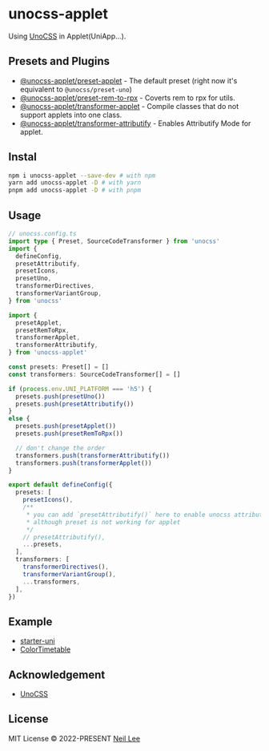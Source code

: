 # unocss-applet

Using [UnoCSS](https://github.com/unocss/unocss) in Applet(UniApp...).

## Presets and Plugins
- [@unocss-applet/preset-applet](./packages/preset-applet) - The default preset  (right now it's equivalent to `@unocss/preset-uno`)
- [@unocss-applet/preset-rem-to-rpx](./packages/preset-rem-to-rpx) - Coverts rem to rpx for utils.
- [@unocss-applet/transformer-applet](./packages/transformer-applet) - Compile classes that do not support applets into one class.
- [@unocss-applet/transformer-attributify](./packages/transformer-attributify) - Enables Attributify Mode for applet.

## Instal

```bash
npm i unocss-applet --save-dev # with npm
yarn add unocss-applet -D # with yarn
pnpm add unocss-applet -D # with pnpm
```

## Usage

```ts
// unocss.config.ts
import type { Preset, SourceCodeTransformer } from 'unocss'
import {
  defineConfig,
  presetAttributify,
  presetIcons,
  presetUno,
  transformerDirectives,
  transformerVariantGroup,
} from 'unocss'

import {
  presetApplet,
  presetRemToRpx,
  transformerApplet,
  transformerAttributify,
} from 'unocss-applet'

const presets: Preset[] = []
const transformers: SourceCodeTransformer[] = []

if (process.env.UNI_PLATFORM === 'h5') {
  presets.push(presetUno())
  presets.push(presetAttributify())
}
else {
  presets.push(presetApplet())
  presets.push(presetRemToRpx())

  // don't change the order
  transformers.push(transformerAttributify())
  transformers.push(transformerApplet())
}

export default defineConfig({
  presets: [
    presetIcons(),
    /**
     * you can add `presetAttributify()` here to enable unocss attributify mode prompt
     * although preset is not working for applet
     */
    // presetAttributify(),
    ...presets,
  ],
  transformers: [
    transformerDirectives(),
    transformerVariantGroup(),
    ...transformers,
  ],
})
```

## Example

- [starter-uni](https://github.com/zguolee/starter-uni)
- [ColorTimetable](https://github.com/zguolee/ColorTimetable)

## Acknowledgement
- [UnoCSS](https://github.com/unocss/unocss)

## License

MIT License &copy; 2022-PRESENT [Neil Lee](https://github.com/zguolee)
